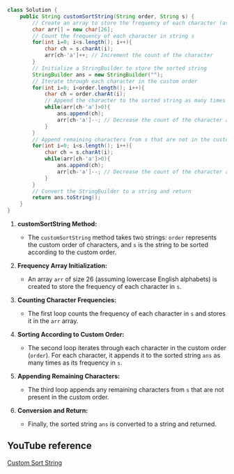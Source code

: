 ```java
class Solution {
    public String customSortString(String order, String s) {
        // Create an array to store the frequency of each character (assuming lowercase English alphabets)
        char arr[] = new char[26];
        // Count the frequency of each character in string s
        for(int i=0; i<s.length(); i++){
            char ch = s.charAt(i);
            arr[ch-'a']++; // Increment the count of the character
        }
        // Initialize a StringBuilder to store the sorted string
        StringBuilder ans = new StringBuilder("");
        // Iterate through each character in the custom order
        for(int i=0; i<order.length(); i++){
            char ch = order.charAt(i);
            // Append the character to the sorted string as many times as its frequency in s
            while(arr[ch-'a']>0){
                ans.append(ch);
                arr[ch-'a']--; // Decrease the count of the character as it's used
            }
        }
        // Append remaining characters from s that are not in the custom order
        for(int i=0; i<s.length(); i++){
            char ch = s.charAt(i);
            while(arr[ch-'a']>0){
                ans.append(ch);
                arr[ch-'a']--; // Decrease the count of the character as it's used
            }
        }
        // Convert the StringBuilder to a string and return
        return ans.toString();
    }
}
```
1. **customSortString Method:**
   - The `customSortString` method takes two strings: `order` represents the custom order of characters, and `s` is the string to be sorted according to the custom order.

2. **Frequency Array Initialization:**
   - An array `arr` of size 26 (assuming lowercase English alphabets) is created to store the frequency of each character in `s`.

3. **Counting Character Frequencies:**
   - The first loop counts the frequency of each character in `s` and stores it in the `arr` array.

4. **Sorting According to Custom Order:**
   - The second loop iterates through each character in the custom order (`order`). For each character, it appends it to the sorted string `ans` as many times as its frequency in `s`.

5. **Appending Remaining Characters:**
   - The third loop appends any remaining characters from `s` that are not present in the custom order.

6. **Conversion and Return:**
   - Finally, the sorted string `ans` is converted to a string and returned.

## YouTube reference 
[Custom Sort String](https://youtu.be/RfjtRgnaol4?si=f02QE3GNMJGG7uhM)
